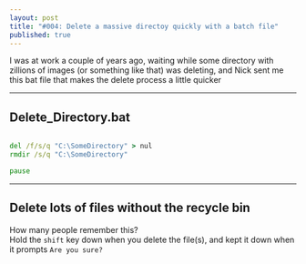 ```yaml
---
layout: post
title: "#004: Delete a massive directoy quickly with a batch file"
published: true
---
```

I was at work a couple of years ago, waiting while some directory with zillions of images (or something like that) 
was deleting, and Nick sent me this bat file that makes the delete process a little quicker

-----------------------
Delete_Directory.bat
-----------------------

```bat

del /f/s/q "C:\SomeDirectory" > nul
rmdir /s/q "C:\SomeDirectory"

pause

```

--------------------------------------------
Delete lots of files without the recycle bin
--------------------------------------------

How many people remember this?  
Hold the `shift` key down when you delete the file(s), and kept it down when it prompts `Are you sure?`
